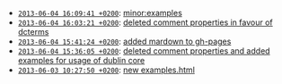 
* [`2013-06-04 16:09:41 +0200`](examples-5833a15.html): [minor:examples](http://github.com/cklee/ecpo/commit/5833a1529d10762c845f2be7d95bfbc495b106a3)
* [`2013-06-04 16:03:21 +0200`](examples-bdc6aaf.html): [deleted comment properties in favour of dcterms](http://github.com/cklee/ecpo/commit/bdc6aaf5c65f5e3ef3305dc832387d2fac203377)
* [`2013-06-04 15:41:24 +0200`](examples-e1da5a6.html): [added mardown to gh-pages](http://github.com/cklee/ecpo/commit/e1da5a693a837338c6478d38d36c834136f8aaf3)
* [`2013-06-04 15:36:05 +0200`](examples-815198d.html): [deleted comment properties and added examples for usage of dublin core](http://github.com/cklee/ecpo/commit/815198d222e651c850d5fcc3578fac828380b854)
* [`2013-06-03 10:27:50 +0200`](examples-fb94453.html): [new examples.html](http://github.com/cklee/ecpo/commit/fb94453099148884e4d7d0de40cfe410849c079b)
